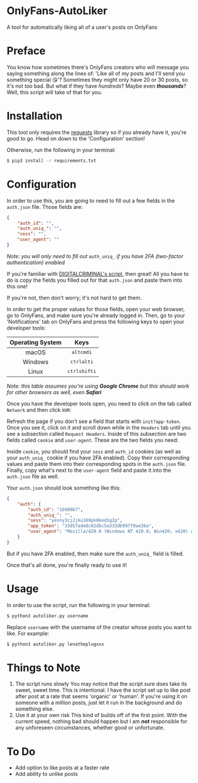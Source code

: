 # OnlyFans-AutoLiker
A tool for automatically liking all of a user's posts on OnlyFans

# Preface
You know how sometimes there's OnlyFans creators who will message you saying something along the lines of: 'Like all of my posts and I'll send you something special 😘'? Sometimes they might only have 20 or 30 posts, so it's not *too* bad. But what if they have *hundreds*? Maybe even ***thousands***? Well, this script will take of that for you.
 
# Installation
This tool only requires the [requests](https://github.com/psf/requests) library so if you already have it, you're good to go. Head on down to the 'Configuration' section!
 
Otherwise, run the following in your terminal:
```sh
$ pip3 install -r requirements.txt
```
 
# Configuration
In order to use this, you are going to need to fill out a few fields in the `auth.json` file. Those fields are:

```json
{
    "auth_id": "",
    "auth_uniq_": "",
    "sess": "",
    "user_agent": ""
}
```
*Note: you will only need to fill out* `auth_uniq_` *if you have 2FA (two-factor authentication) enabled*

If you're familiar with [DIGITALCRIMINAL's script](https://github.com/DIGITALCRIMINAL/OnlyFans), then great! All you have to do is copy the fields you filled out for that `auth.json` and paste them into this one!

If you're not, then don't worry; it's not hard to get them.

In order to get the proper values for those fields, open your web browser, go to OnlyFans, and make sure you're already logged in. Then, go to your 'Notifications' tab on OnlyFans and press the following keys to open your developer tools:

| Operating System | Keys |
| :----------------: | :----: |
| macOS | <kbd>alt</kbd><kbd>cmd</kbd><kbd>i</kbd> |
| Windows | <kbd>ctrl</kbd><kbd>alt</kbd><kbd>i</kbd> |
| Linux | <kbd>ctrl</kbd><kbd>shift</kbd><kbd>i</kbd> |

*Note: this table assumes you're using **Google Chrome** but this should work for other browsers as well, even **Safari***

Once you have the developer tools open, you need to click on the tab called `Network` and then click `XHR`:

Refresh the page if you don't see a field that starts with `init?app-token`. Once you see it, click on it and scroll down while in the `Headers` tab until you see a subsection called `Request Headers`. Inside of this subsection are two fields called `cookie` and `user-agent`. These are the two fields you need:

Inside `cookie`, you should find your `sess` and `auth_id` cookies (as well as your `auth_uniq_` cookie if you have 2FA enabled). Copy their corresponding values and paste them into their corresponding spots in the `auth.json` file. Finally, copy what's next to the `user-agent` field and paste it into the `auth.json` file as well.

Your `auth.json` should look something like this:

```json
{
    "auth": {
        "auth_id": "1698967",
        "auth_uniq_": "",
        "sess": "yesny3cj2jku169pk0ked1g2p",
        "app_token": "33d57ade8c02dbc5a333db99ff9ae26a",
        "user_agent": "Mozilla/420.0 (Windows NT 420.0; Win420; x420) AppleWebKit/420.420 (KHTML, like Gecko) Chrome/420.420.420.420 Safari/420.420"
    }
}
```

But if you have 2FA enabled, then make sure the `auth_uniq_` field is filled.

Once that's all done, you're finally ready to use it!

# Usage
In order to use the script, run the following in your terminal:

```sh
$ python3 autoliker.py username
```

Replace `username` with the username of the creator whose posts you want to like. For example:

```sh
$ python3 autoliker.py lenatheplugxxx
```

# Things to Note
1. The script runs slowly
You may notice that the script sure does take its sweet, sweet time. This is intentional. I have the script set up to like post after post at a rate that seems 'organic' or 'human'. If you're using it on someone with a million posts, just let it run in the background and do something else.
2. Use it at your own risk
This kind of builds off of the first point. With the current speed, nothing bad should happen but I am ***not*** responsible for any unforeseen circumstances, whether good or unfortunate.

# To Do

* Add option to like posts at a faster rate
* Add ability to unlike posts
